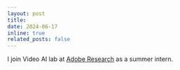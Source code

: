 ```yaml
---
layout: post
title: 
date: 2024-06-17
inline: true
related_posts: false
---
```


I join Video AI lab at [Adobe Research](https://research.adobe.com/) as a summer intern.